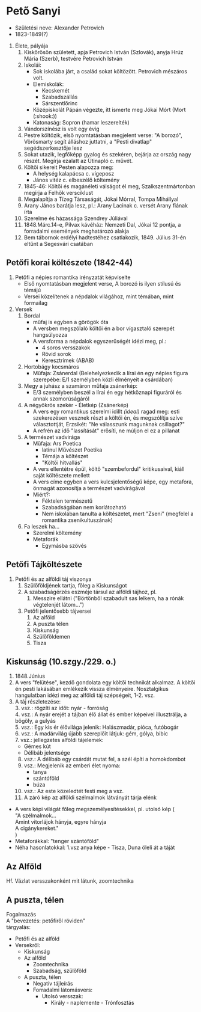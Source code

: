 # Pető Sanyi  
- Születési neve: Alexander Petrovich  
- 1823-1849(?)  
1. Élete, pályája  
   1. Kiskőrösön született, apja Petrovich István (Szlovák), anyja Hrúz Mária (Szerb), testvére Petrovich István  
   2. Iskolái:  
      - Sok iskolába járt, a család sokat költözött. Petrovich mészáros volt.  
      - Elemiskolák:  
        - Kecskemét  
        - Szabadszállás  
        - Sárszentlőrinc  
      - Középiskolát Pápán végezte, itt ismerte meg Jókai Mórt (Mort (:shook:))  
      - Katonaság: Sopron (hamar leszerelték)  
   3. Vándorszínész is volt egy évig  
   4. Pestre költözik, első nyomtatásban megjelent verse: "A borozó", Vörösmarty segít álláshoz juttatni, a "Pesti divatlap" segédszerkesztője lesz  
   5. Sokat utazik, legfőképp gyalog és szekéren, bejárja az ország nagy részét. Megírja ezalatt az Útinapló c. művét.  
   6. Költői sikereit Pesten alapozza meg:  
      - A helység kalapácsa c. vígeposz  
      - János vitéz c. elbeszélő költemény  
   7. 1845-46: Költői és magánéleti válságot él meg, Szalkszentmártonban megírja a Felhők versciklust  
   8. Megalapítja a Tízeg Társaságát, Jókai Mórral, Tompa Mihállyal  
   9. Arany János barátja lesz, pl.: Arany Lacinak c. versét Arany fiának írta  
   10. Szerelme és házassága Szendrey Júliával  
   11. 1848.Márc.14-e, Pilvax kávéház: Nemzeti Dal, Jókai 12 pontja, a forradalmi események meghatározó alakja  
   12. Bem tábornok erdélyi hadtestéhez csatlakozik, 1849. Július 31-én eltűnt a Segesvári csatában  
## Petőfi korai költészete (1842-44)  
1. Petőfi a népies romantika irényzatát képviselte  
   - Első nyomtatásban megjelent verse, A borozó is ilyen stílusú és témájú  
   - Versei közelítenek a népdalok világához, mint témában, mint formailag  
2. Versek  
   1. Bordal  
      - műfaj is egyben a görögök óta  
      - A versben megszólaló költői én a bor vígasztaló szerepét hangsúlyozza  
      - A versforma a népdalok egyszerűségét idézi meg, pl.:  
        - 4 soros versszakok  
        - Rövid sorok  
        - Keresztrímek (ABAB)  
   2. Hortobágy kocsmáros  
      - Műfaja: Zsánerdal (Belehelyezkedik a lírai én egy népies figura szerepébe: E/1 személyben közli élményeit a csárdában)  
   3. Megy a juhász a szamáron műfaja zsánerkép:  
      - E/3 személyben beszél a lírai én egy hétköznapi figuráról és annak szomorúságáról  
   4. A négyökrös szekér - Életkép (Zsánerkép)  
      - A vers egy romantikus szerelmi idillt *(ideal)* ragad meg: esti szekerezésen vesznek részt a költői én, és megszólítja szíve választottját, Erzsikét: "Ne válasszunk magunknak csillagot?"  
      - A refrén az idő "lassítását" erősíti, ne múljon el ez a pillanat  
   5. A természet vadvirága  
      - Műfaja: Ars Poetica  
        - latinul Művészet Poetika  
        - Témája a költészet  
        - "Költői hitvallás"  
      - A vers ellentétre épül, költő "szembefordul" kritikusaival, kiáll saját költészete mellett  
      - A vers címe egyben a vers kulcsjelentőségű képe, egy metafora, önmagát azonosítja a természet vadvirágával  
      - Miért?:  
        - Féktelen természetű  
        - Szabadságában nem korlátozható  
        - Nem iskolában tanulta a költészetet, mert "Zseni" (megfelel a romantika zsenikultuszának)  
   6. Fa leszek ha...  
      - Szerelmi költemény  
      - Metaforák  
        - Egymásba szövés  
## Petőfi Tájköltészete  
1. Petőfi és az alföldi táj viszonya  
   1. Szülőföldjének tartja, főleg a Kiskunságot  
   2. A szabadságérzés eszméje társul az alföldi tájhoz, pl.  
      1. Messzire ellátni ("Börtönből szabadult sas lelkem, ha a rónák végtelenjét látom...")  
   3. Petőfi jelentősebb tájversei  
      1. Az alföld  
      2. A puszta télen  
      3. Kiskunság  
      4. Szülőföldemen  
      5. Tisza  
## Kiskunság (10.szgy./229. o.)  
1. 1848.Június  
2. A vers "felütése", kezdő gondolata egy költői technikát alkalmaz. A költői én pesti lakásában emlékezik vissza élményeire. Nosztalgikus hangulatban idézi meg az alföldi táj szépségeit, 1-2. vsz.  
3. A táj részletezése:  
   3. vsz.: rögzíti az időt: nyár - forróság  
   4. vsz.: A nyár erejét a tájban élő állat és ember képeivel illusztrálja, a bögöly, a gulyás  
   5. vsz.: Egy kis ér élővilága jelenik: Halászmadár, pióca, futóbogár  
   6. vsz.: A madárvilág újabb szereplőit látjuk: gém, gólya, bibic  
   7. vsz.: jellegzetes alföldi tájelemek:  
      - Gémes kút  
      - Délibáb jelentsége  
   8. vsz.: A délibáb egy csárdát mutat fel, a szél építi a homokdombot  
   9. vsz.: Megjelenik az emberi élet nyoma:  
      - tanya  
      - szántóföld  
      - búza  
   10. vsz.: Az este közeledtét festi meg a vsz.  
   11. A záró kép az alföldi szélmalmok látványát tárja elénk  
- A vers képi világát főleg megszemélyesítésekkel, pl. utolsó kép (  
   "A szélmalmok...  
   Amint vitorlájok hányja, egyre hányja  
   A cigánykereket."  
   )  
- Metaforákkal: "tenger szántóföld"  
- Néha hasonlatokkal: 1.vsz anya képe - Tisza, Duna öleli át a táját  
## Az Alföld  
Hf. Vázlat versszakonként mit látunk, zoomtechnika  
## A puszta, télen  
  
Fogalmazás  
A "bevezetés: petőfiről röviden"  
tárgyalás:  
- Petőfi és az alföld  
- Versekről:  
  - Kiskunság  
  - Az alföld  
    - Zoomtechnika  
    - Szabadság, szülőföld  
  - A puszta, télen  
    - Negatív tájleírás  
    - Forradalmi látomásvers:  
      - Utolsó versszak:  
        - Király - naplemente - Trónfosztás  
